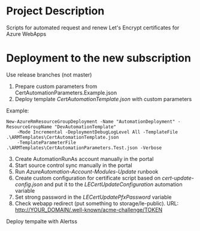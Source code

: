 # Project Description
Scripts for automated request and renew Let's Encrypt certificates for Azure WebApps

# Deployment to the new subscription
Use release branches (not master)

1. Prepare custom parameters from  CertAutomationParameters.Example.json 
2. Deploy template *CertAutomationTemplate.json* with custom parameters
 
 Example:

    New-AzureRmResourceGroupDeployment -Name "AutomationDeployment" -ResourceGroupName "DevAutomationTemplate" 
        -Mode Incremental -DeploymentDebugLogLevel All -TemplateFile .\ARMTemplates\CertAutomationTemplate.json
        -TemplateParameterFile .\ARMTemplates\CertAutomationParameters.Test.json -Verbose

3. Create AutomationRunAs account manually in the portal
4. Start source control sync manually in the portal
5. Run *AzureAutomation-Account-Modules-Update* runbook
6. Create custom configuration for certificate script based on *cert-update-config.json* and put it to the *LECertUpdateConfiguration* automation variable
7. Set strong password in the *LECertUpdatePfxPassword* variable
8. Check webapp redirect (put something to storage/le-public). URL:  
<http://YOUR_DOMAIN/.well-known/acme-challenge/TOKEN> 

Deploy tempalte with Alertss



